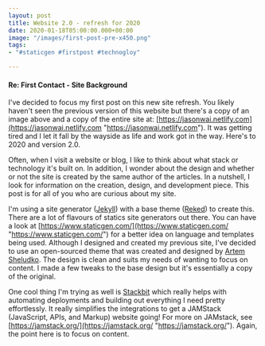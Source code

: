 ```yaml
---
layout: post
title: Website 2.0 - refresh for 2020
date: 2020-01-18T05:00:00.000+00:00
image: "/images/first-post-pre-x450.png"
tags:
- "#staticgen #firstpost #technogloy"

---
```

#### Re: First Contact - Site Background

I've decided to focus my first post on this new site refresh. You likely haven't seen the previous version of this website but there's a copy of an image above and a copy of the entire site at: [https://jasonwai.netlify.com](https://jasonwai.netlify.com "https://jasonwai.netlify.com"). It was getting tired and I let it fall by the wayside as life and work got in the way. Here's to 2020 and version 2.0.

Often, when I visit a website or blog, I like to think about what stack or technology it's built on. In addition, I wonder about the design and whether or not the site is created by the same author of the articles.  In a nutshell, I look for information on the creation, design, and development piece. This post is for all of you who are curious about my site.

I'm using a site generator ([Jekyll](https://jekyllrb.com/ "Jekyll")) with a base theme ([Reked](https://github.com/artemsheludko/reked "Reked")) to create this. There are a lot of flavours of statics site generators out there. You can have a look at [https://www.staticgen.com/](https://www.staticgen.com/ "https://www.staticgen.com/") for a better idea on language and templates being used. Although I designed and created my previous site, I've decided to use an open-sourced theme that was created and designed by [Artem Sheludko](http://artemsheludko.com/ "Artem Shelduko website"). The design is clean and suits my needs of wanting to focus on content. I made a few tweaks to the base design but it's essentially a copy of the original.

One cool thing I'm trying as well is [Stackbit](https://www.stackbit.com/ "Stackbit") which really helps with automating deployments and building out everything I need pretty effortlessly. It really simplifies the integrations to get a JAMStack (JavaScript, APIs, and Markup) website going! For more on JAMstack, see [https://jamstack.org/](https://jamstack.org/ "https://jamstack.org/"). Again, the point here is to focus on content.